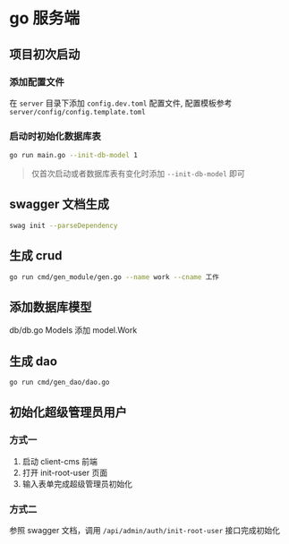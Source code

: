 # go 服务端

## 项目初次启动

### 添加配置文件

在 `server` 目录下添加 `config.dev.toml` 配置文件, 配置模板参考 `server/config/config.template.toml`

### 启动时初始化数据库表

```sh
go run main.go --init-db-model 1
```

> 仅首次启动或者数据库表有变化时添加 `--init-db-model` 即可

## swagger 文档生成

```sh
swag init --parseDependency
```

## 生成 crud

```sh
go run cmd/gen_module/gen.go --name work --cname 工作
```

## 添加数据库模型

db/db.go
Models 添加 model.Work

## 生成 dao

```sh
go run cmd/gen_dao/dao.go
```

## 初始化超级管理员用户

### 方式一

1. 启动 client-cms 前端
2. 打开 init-root-user 页面
3. 输入表单完成超级管理员初始化

### 方式二

参照 swagger 文档，调用 `/api/admin/auth/init-root-user` 接口完成初始化

